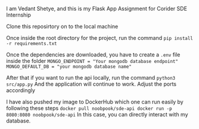I am Vedant Shetye, and this is my Flask App Assignment for Corider SDE Internship

Clone this reposirtory on to the local machine

Once inside the root directory for the project, run the command
`pip install -r requirements.txt`

Once the dependencies are downloaded, you have to create a `.env` file inside the folder 
`
MONGO_ENDPOINT = "Your mongodb database endpoint"
MONGO_DEFAULT_DB = "your mongodb database name"
`

After that if you want to run the api locally, run the command
`python3 src/app.py`
And the application will continue to work. Adjust the ports accordingly

I have also pushed my image to DockerHub which one can run easily by following these steps
`
docker pull noobpook/sde-api
docker run -p 8080:8080 noobpook/sde-api
`
In this case, you can directly interact with my database. 


